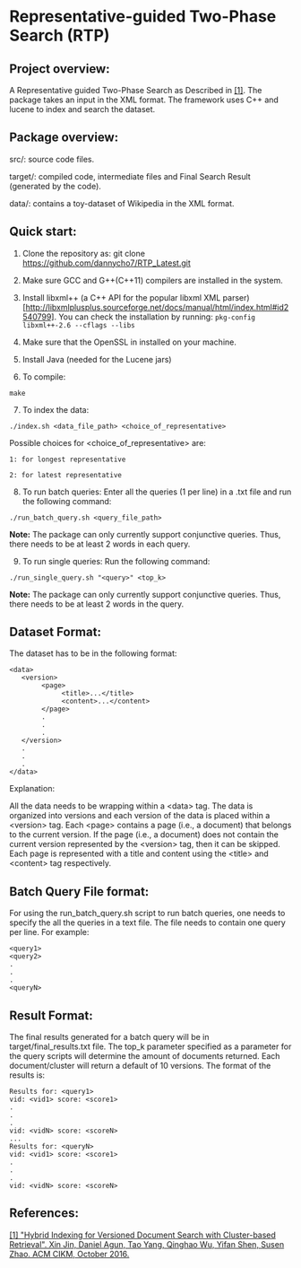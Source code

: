 Representative-guided Two-Phase Search (RTP)
=======================================

Project overview:
-----------------
A Representative guided Two-Phase Search as Described in [[1]](https://www.cs.ucsb.edu/~tyang/papers/CIKM16final.pdf). The package takes an input in the XML format. The framework uses C++ and lucene to index and search the dataset.

Package overview:
-----------------

src/: source code files.

target/: compiled code, intermediate files and Final Search Result (generated by the code).

data/: contains a toy-dataset of Wikipedia in the XML format. 

Quick start:
------------

1) Clone the repository as: git clone https://github.com/dannycho7/RTP_Latest.git

2) Make sure GCC and G++(C++11) compilers are installed in the system.

3) Install libxml++ (a C++ API for the popular libxml XML parser)[http://libxmlplusplus.sourceforge.net/docs/manual/html/index.html#id2540799]. You can check the installation by running: `pkg-config libxml++-2.6 --cflags --libs` 

4) Make sure that the OpenSSL in installed on your machine.

5) Install Java (needed for the Lucene jars)

6) To compile:

`make`

7) To index the data:

`./index.sh <data_file_path> <choice_of_representative>`

Possible choices for &lt;choice_of_representative&gt; are:

	1: for longest representative

	2: for latest representative

8) To run batch queries: Enter all the queries (1 per line) in a .txt file and run the following command:

`./run_batch_query.sh <query_file_path>`

**Note:** The package can only currently support conjunctive queries. Thus, there needs to be at least 2 words in each query.

9) To run single queries: Run the following command:

`./run_single_query.sh "<query>" <top_k> `

**Note:** The package can only currently support conjunctive queries. Thus, there needs to be at least 2 words in the query.

Dataset Format:
------------
The dataset has to be in the following format:
<pre><code>&lt;data&gt;
   &lt;version&gt;
        &lt;page&gt;
             &lt;title&gt;...&lt;/title&gt;
             &lt;content&gt;...&lt;/content&gt;
        &lt;/page&gt;
        .
        .
        .
   &lt;/version&gt;
   .
   .
   .
&lt;/data&gt;</code></pre>

Explanation:

All the data needs to be wrapping within a &lt;data&gt; tag. The data is organized into versions and each version of the data is placed within a &lt;version&gt; tag. Each &lt;page&gt; contains a page (i.e., a document) that belongs to the current version. If the page (i.e., a document) does not contain the current version represented by the &lt;version&gt; tag, then it can be skipped.  Each page is represented with a title and content using the &lt;title&gt; and &lt;content&gt; tag respectively.

Batch Query File format:
------------

For using the run_batch_query.sh script to run batch queries, one needs to specify the all the queries in a text file. The file needs to contain one query per line. For example:
<pre><code>&lt;query1&gt;
&lt;query2&gt;
.
.
.
&lt;queryN&gt;
</code></pre>

Result Format:
------------
The final results generated for a batch query will be in target/final_results.txt file. The top_k parameter specified as a parameter for the query scripts will determine the amount of documents returned. Each document/cluster will return a default of 10 versions. The format of the results is:
<pre><code>Results for: &lt;query1&gt;
vid: &lt;vid1&gt; score: &lt;score1&gt;
.
.
.
vid: &lt;vidN&gt; score: &lt;scoreN&gt;
...
Results for: &lt;queryN&gt
vid: &lt;vid1&gt; score: &lt;score1&gt;
.
.
.
vid: &lt;vidN&gt; score: &lt;scoreN&gt;
</code></pre>


References:
-----------

[[1]  "Hybrid Indexing for Versioned Document Search with Cluster-based Retrieval". Xin Jin, Daniel Agun, Tao Yang, Qinghao Wu, Yifan Shen, Susen Zhao. ACM CIKM, October 2016.](https://www.cs.ucsb.edu/~tyang/papers/CIKM16final.pdf)